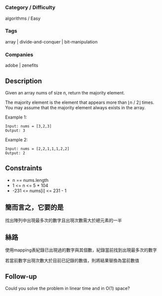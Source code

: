 # [](https://leetcode.com/problems)

### Category / Difficulty
algorithms / Easy

### Tags
array | divide-and-conquer | bit-manipulation
	 		
### Companies
adobe | zenefits

## Description
Given an array nums of size n, return the majority element.

The majority element is the element that appears more than ⌊n / 2⌋ times. You may assume that the majority element always exists in the array.

 

Example 1:
```
Input: nums = [3,2,3]
Output: 3
```

Example 2:
```
Input: nums = [2,2,1,1,1,2,2]
Output: 2
```

## Constraints
- n == nums.length
- 1 <= n <= 5 * 104
- -231 <= nums[i] <= 231 - 1

## 簡而言之，它要的是
找出陣列中出現最多次的數字且出現次數需大於總元素的一半

## 絲路
使用mapping表紀錄已出現過的數字與其個數，紀錄當前找到出現最多次的數字

若當前數字出現次數大於目前已記錄的數值，則將結果替換為當前數值

## Follow-up
Could you solve the problem in linear time and in O(1) space?

